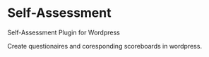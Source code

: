# Self-Assessment
Self-Assessment Plugin for Wordpress

Create questionaires and coresponding scoreboards in wordpress.
